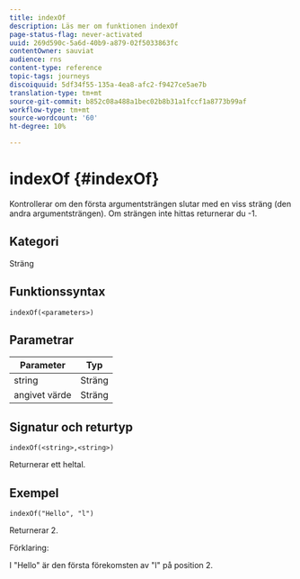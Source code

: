 ```yaml
---
title: indexOf
description: Läs mer om funktionen indexOf
page-status-flag: never-activated
uuid: 269d590c-5a6d-40b9-a879-02f5033863fc
contentOwner: sauviat
audience: rns
content-type: reference
topic-tags: journeys
discoiquuid: 5df34f55-135a-4ea8-afc2-f9427ce5ae7b
translation-type: tm+mt
source-git-commit: b852c08a488a1bec02b8b31a1fccf1a8773b99af
workflow-type: tm+mt
source-wordcount: '60'
ht-degree: 10%

---
```



# indexOf {#indexOf}

Kontrollerar om den första argumentsträngen slutar med en viss sträng (den andra argumentsträngen). Om strängen inte hittas returnerar du -1.

## Kategori

Sträng

## Funktionssyntax

`indexOf(<parameters>)`

## Parametrar

| Parameter | Typ |
|-----------|------------------|
| string | Sträng |
| angivet värde | Sträng |

## Signatur och returtyp

`indexOf(<string>,<string>)`

Returnerar ett heltal.

## Exempel

`indexOf("Hello", "l")`

Returnerar 2.

Förklaring:

I &quot;Hello&quot; är den första förekomsten av &quot;l&quot; på position 2.
